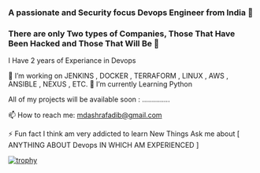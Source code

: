 
   ### A passionate and Security focus Devops Engineer from India 👋
### There are only Two types of Companies, Those That Have Been Hacked and Those That Will Be 🤔 


I Have 2 years of Experiance in Devops


🔭 I’m working on JENKINS , DOCKER , TERRAFORM , LINUX , AWS , ANSIBLE , NEXUS , ETC. 
🌱 I’m currently Learning Python

All of my projects will be available soon : ..............

📫 How to reach me: mdashrafadib@gmail.com


⚡ Fun fact I think am very addicted to learn New Things
Ask me about [ ANYTHING ABOUT Devops IN WHICH AM EXPERIENCED ]
<!--
**mdashrafadib/mdashrafadib** is a ✨ _special_ ✨ repository because its `README.md` (this file) appears on your GitHub profile.
Here are some ideas to get you started:

- 🔭 I’m currently working on ...
- 🌱 I’m currently learning ...
- 👯 I’m looking to collaborate on ...
- 🤔 I’m looking for help with ...
- 💬 Ask me about ...
- 📫 How to reach me: ...
- 😄 Pronouns: ...
- ⚡ Fun fact: ...
-->
[![trophy](https://github-profile-trophy.vercel.app/?username=ryo-ma)](https://github.com/ryo-ma/github-profile-trophy)
